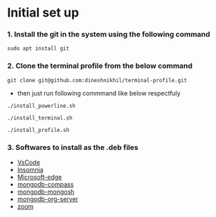 # Initial set up

### 1. Install the git in the system using the following command

```
sudo apt install git
```

### 2. Clone the terminal profile from the below command

```
git clone git@github.com:dineshnikhil/terminal-profile.git
```

- then just run following commmand like below respectfuly

```
./install_powerline.sh
```

```
./install_terminal.sh
```

```
./install_profile.sh
```

### 3. Softwares to install as the .deb files

- [VsCode](https://code.visualstudio.com/Download)
- [Insomnia](https://insomnia.rest/download)
- [Microsoft-edge](https://www.microsoft.com/en-us/edge?form=MA13FJ&exp=e00&ch)
- [mongodb-compass](https://www.mongodb.com/try/download/compass)
- [mongodb-mongosh](https://www.mongodb.com/try/download/shell)
- [mongodb-org-server](https://www.mongodb.com/try/download/community)
- [zoom](https://www.zoom.us/download)
